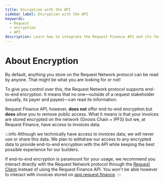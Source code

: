 ```yaml
---
title: Encryption with the API
sidebar_label: Encryption with the API
keywords:
  - Request
  - encryption
  - API
description: Learn how to integrate the Request Finance API and its features.
---
```


# About Encryption

By default, anything you store on the Request Network protocol can be read by anyone. That might be what you are looking for or not!

To give you control over this, the Request Network protocol supports end-to-end encryption. It means that no one—outside of a request stakeholder (usually, its payer and payee)—can read its information.

Request Finance API, however, **does not** offer end-to-end encryption but **does** allow you to remove public access. What it means is that your invoices are stored encrypted on the network (Gnosis Chain + IPFS) but we, at Request Finance, have access to invoices data.

:::info Although we technically have access to invoices data, we will never use or share this data. We plan to withdraw our access to any encrypted data to provide end-to-end encryption with the API while keeping the best possible experience for our builders.

If end-to-end encryption is paramount for your usage, we recommend you interact directly with the Request Network protocol through the [Request Client](https://docs.request.network/docs/guides/5-request-client/0-intro) instead of using the Request Finance API. You won't be able however to interact with invoices stored on [app.request.finance](https://app.request.finance). :::
